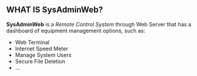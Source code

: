 ## WHAT IS SysAdminWeb?
**SysAdminWeb** is a _Remote Control System_ through  Web Server that has a dashboard of equipment management options, such as:
* Web Terminal
* Internet Speed Meter
* Manage System Users
* Secure File Deletion
* ...
